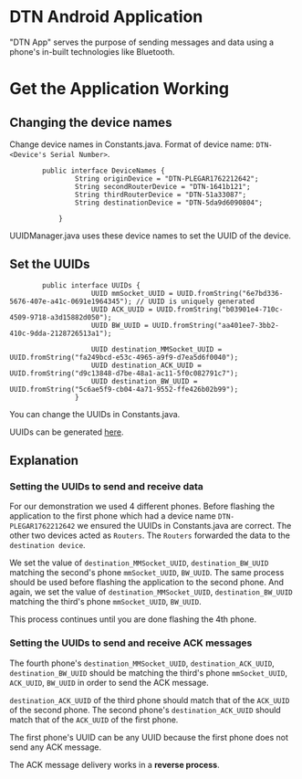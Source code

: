 DTN Android Application
=====================================
"DTN App" serves the purpose of sending messages and data using a phone's in-built technologies like Bluetooth.

# Get the Application Working

## Changing the device names
Change device names in Constants.java. Format of device name: `DTN-<Device's Serial Number>`.

            public interface DeviceNames {
                    String originDevice = "DTN-PLEGAR1762212642";
                    String secondRouterDevice = "DTN-1641b121";
                    String thirdRouterDevice = "DTN-51a33087";
                    String destinationDevice = "DTN-5da9d6090804";

                }

UUIDManager.java uses these device names to set the UUID of the device.

## Set the UUIDs
            public interface UUIDs {
                        UUID mmSocket_UUID = UUID.fromString("6e7bd336-5676-407e-a41c-0691e1964345"); // UUID is uniquely generated
                        UUID ACK_UUID = UUID.fromString("b03901e4-710c-4509-9718-a3d15882d050");
                        UUID BW_UUID = UUID.fromString("aa401ee7-3bb2-410c-9dda-2128726513a1");

                        UUID destination_MMSocket_UUID = UUID.fromString("fa249bcd-e53c-4965-a9f9-d7ea5d6f0040");
                        UUID destination_ACK_UUID = UUID.fromString("d9c13848-d7be-48a1-ac11-5f0c082791c7");
                        UUID destination_BW_UUID = UUID.fromString("5c6ae5f9-cb04-4a71-9552-ffe426b02b99");
                    }

You can change the UUIDs in Constants.java.

UUIDs can be generated [here](https://www.uuidgenerator.net/).

## Explanation
### Setting the UUIDs to send and receive data
For our demonstration we used 4 different phones. Before flashing the application to the first phone which had a device name `DTN-PLEGAR1762212642` we ensured the UUIDs in Constants.java are correct. The other two devices acted as `Routers`. The `Routers` forwarded the data to the `destination device`.

We set the value of `destination_MMSocket_UUID`, `destination_BW_UUID` matching the second's phone `mmSocket_UUID`, `BW_UUID`. The same process should be used before flashing the application to the second phone. And again, we set the value of `destination_MMSocket_UUID`, `destination_BW_UUID` matching the third's phone `mmSocket_UUID`, `BW_UUID`.

This process continues until you are done flashing the 4th phone.

### Setting the UUIDs to send and receive ACK messages
The fourth phone's `destination_MMSocket_UUID`, `destination_ACK_UUID`, `destination_BW_UUID` should be matching the third's phone `mmSocket_UUID`, `ACK_UUID`, `BW_UUID` in order to send the ACK message.

`destination_ACK_UUID` of the third phone should match that of the `ACK_UUID` of the second phone. The second phone's `destination_ACK_UUID` should match that of the `ACK_UUID` of the first phone.

The first phone's UUID can be any UUID because the first phone does not send any ACK message.

The ACK message delivery works in a **reverse process**.